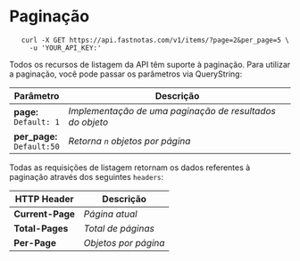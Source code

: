 # Paginação

 ```shell
    curl -X GET https://api.fastnotas.com/v1/items/?page=2&per_page=5 \
      -u 'YOUR_API_KEY:'
  ```

Todos os recursos de listagem da API têm suporte à paginação. Para utilizar a paginação, você pode passar os parâmetros via QueryString:

Parâmetro |  Descrição
-------------- | --------------
**page:** <br> `Default: 1` |  *Implementação de uma paginação de resultados do objeto*
**per_page:**<br>`Default:50` | *Retorna `n` objetos por página*


Todas as requisições de listagem retornam os dados referentes à paginação através dos seguintes `headers`:

HTTP Header | Descrição
-------------- | --------------
**Current-Page** | *Página atual*
**Total-Pages** | *Total de páginas*
**Per-Page** | *Objetos por página*

